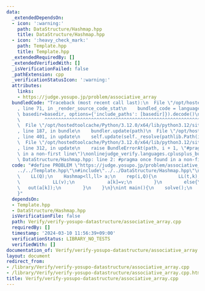 ```yaml
---
data:
  _extendedDependsOn:
  - icon: ':warning:'
    path: DataStructure/Hashmap.hpp
    title: DataStructure/Hashmap.hpp
  - icon: ':heavy_check_mark:'
    path: Template.hpp
    title: Template.hpp
  _extendedRequiredBy: []
  _extendedVerifiedWith: []
  _isVerificationFailed: false
  _pathExtension: cpp
  _verificationStatusIcon: ':warning:'
  attributes:
    links:
    - https://judge.yosupo.jp/problem/associative_array
  bundledCode: "Traceback (most recent call last):\n  File \"/opt/hostedtoolcache/Python/3.12.0/x64/lib/python3.12/site-packages/onlinejudge_verify/documentation/build.py\"\
    , line 71, in _render_source_code_stat\n    bundled_code = language.bundle(stat.path,\
    \ basedir=basedir, options={'include_paths': [basedir]}).decode()\n          \
    \         ^^^^^^^^^^^^^^^^^^^^^^^^^^^^^^^^^^^^^^^^^^^^^^^^^^^^^^^^^^^^^^^^^^^^^^^^^^^^^^^^^\n\
    \  File \"/opt/hostedtoolcache/Python/3.12.0/x64/lib/python3.12/site-packages/onlinejudge_verify/languages/cplusplus.py\"\
    , line 187, in bundle\n    bundler.update(path)\n  File \"/opt/hostedtoolcache/Python/3.12.0/x64/lib/python3.12/site-packages/onlinejudge_verify/languages/cplusplus_bundle.py\"\
    , line 401, in update\n    self.update(self._resolve(pathlib.Path(included), included_from=path))\n\
    \  File \"/opt/hostedtoolcache/Python/3.12.0/x64/lib/python3.12/site-packages/onlinejudge_verify/languages/cplusplus_bundle.py\"\
    , line 312, in update\n    raise BundleErrorAt(path, i + 1, \"#pragma once found\
    \ in a non-first line\")\nonlinejudge_verify.languages.cplusplus_bundle.BundleErrorAt:\
    \ DataStructure/Hashmap.hpp: line 2: #pragma once found in a non-first line\n"
  code: "#define PROBLEM \"https://judge.yosupo.jp/problem/associative_array\"\n#include\"\
    ../../Template.hpp\"\n#include\"../../DataStructure/Hashmap.hpp\"\nvoid solve(){\n\
    \    LL(Q);\n    Hashmap<ll,ll> a;\n    rep(i,Q){\n        LL(t,k);\n        if(t==0){\n\
    \            LL(v);\n            a[k]=v;\n        }\n        else{\n         \
    \   out(a[k]);\n        }\n    }\n}\nint main(){\n    solve();\n    return 0;\n\
    }"
  dependsOn:
  - Template.hpp
  - DataStructure/Hashmap.hpp
  isVerificationFile: false
  path: Verify/verify-yosupo-datastructure/associative_array.cpp
  requiredBy: []
  timestamp: '2024-03-10 11:56:39+09:00'
  verificationStatus: LIBRARY_NO_TESTS
  verifiedWith: []
documentation_of: Verify/verify-yosupo-datastructure/associative_array.cpp
layout: document
redirect_from:
- /library/Verify/verify-yosupo-datastructure/associative_array.cpp
- /library/Verify/verify-yosupo-datastructure/associative_array.cpp.html
title: Verify/verify-yosupo-datastructure/associative_array.cpp
---
```

